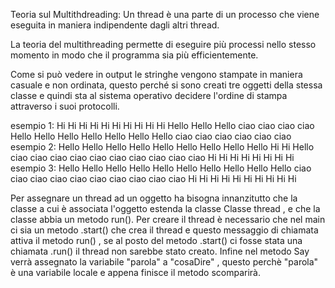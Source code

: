 Teoria sul Multithdreading: 
Un thread è una parte di un processo che viene eseguita in maniera indipendente dagli altri thread.

La teoria del  multithreading  permette  di eseguire più  processi nello stesso momento in modo che il programma sia più efficientemente.

Come si può vedere in output le stringhe vengono stampate in maniera casuale e non ordinata, questo perché si sono creati tre oggetti della stessa classe e quindi sta al sistema operativo decidere l'ordine di stampa attraverso i suoi protocolli.

esempio 1:
Hi
Hi
Hi
Hi
Hi
Hi
Hi
Hi
Hi
Hi
Hello
Hello
Hello
ciao
ciao
ciao
ciao
Hello
Hello
Hello
Hello
Hello
Hello
Hello
ciao
ciao
ciao
ciao
ciao
ciao
esempio 2: 
Hello
Hello
Hello
Hello
Hello
Hello
Hello
Hello
Hello
Hi
Hi
Hello
ciao
ciao
ciao
ciao
ciao
ciao
ciao
ciao
ciao
ciao
Hi
Hi
Hi
Hi
Hi
Hi
Hi
Hi
esempio 3:
Hello
Hello
Hello
Hello
Hello
Hello
Hello
Hello
Hello
Hello
ciao
ciao
ciao
ciao
ciao
ciao
ciao
ciao
ciao
ciao
Hi
Hi
Hi
Hi
Hi
Hi
Hi
Hi
Hi
Hi

Per assegnare un thread ad un oggetto ha bisogna innanzitutto che la classe a cui è associata l'oggetto estenda la classe Classe thread , e che la classe abbia un metodo run().
Per creare il thread è necessario che nel main ci sia un metodo .start() che crea il thread e questo messaggio di chiamata attiva il metodo run() , se al posto del metodo .start() ci fosse stata una chiamata .run() il thread non sarebbe stato creato.
Infine nel metodo Say verrà assegnato la variabile "parola" a "cosaDire" , questo perchè "parola" è una variabile locale e appena finisce il metodo scomparirà.





